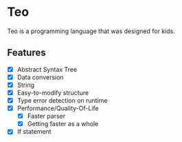 # Teo
Teo is a programming language that was designed for kids.

## Features
- [x] Abstract Syntax Tree
- [x] Data conversion
- [x] String
- [x] Easy-to-modify structure
- [x] Type error detection on runtime
- [x] Performance/Quality-Of-Life
    - [x] Faster parser
    - [x] Getting faster as a whole
- [x] If statement
